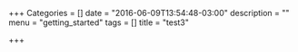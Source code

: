 +++
Categories = []
date = "2016-06-09T13:54:48-03:00"
description = ""
menu = "getting_started"
tags = []
title = "test3"

+++

